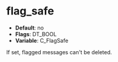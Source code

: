 # flag_safe

- **Default**: no
- **Flags**: DT_BOOL
- **Variable**: C_FlagSafe

If set, flagged messages can't be deleted.
